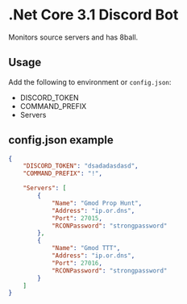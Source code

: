 # .Net Core 3.1 Discord Bot

Monitors source servers and has 8ball.

## Usage

Add the following to environment or `config.json`:
- DISCORD_TOKEN
- COMMAND_PREFIX
- Servers

## config.json example
```json
{
    "DISCORD_TOKEN": "dsadadasdasd",
    "COMMAND_PREFIX": "!",

    "Servers": [
        {
            "Name": "Gmod Prop Hunt",
            "Address": "ip.or.dns",
            "Port": 27015,
            "RCONPassword": "strongpassword"
        },
        {
            "Name": "Gmod TTT",
            "Address": "ip.or.dns",
            "Port": 27016,
            "RCONPassword": "strongpassword"
        }
    ]
}
```